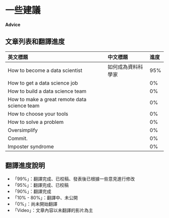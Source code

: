# 一些建議

**Advice**

## 文章列表和翻譯進度

| 英文標題 | 中文標題 | 進度 |
| :--- | :--- | :--- |
| How to become a data scientist | 如何成為資料科學家 | 95% |
| How to get a data science job |  | 0% |
| How to build a data science team |  | 0% |
| How to make a great remote data science team |  | 0% |
| How to choose your tools |  | 0% |
| How to solve a problem |  | 0% |
| Oversimplify |  | 0% |
| Commit. |  | 0% |
| Imposter syndrome |  | 0% |

## 翻譯進度說明

* 「99%」：翻譯完成、已校稿、發表後已根據一些意見進行修改
* 「95%」：翻譯完成、已校稿
* 「90%」：翻譯完成
* 「10% - 80%」：翻譯中、未公開
* 「0%」：尚未開始翻譯
* 「Video」：文章內容以未翻譯的影片為主




